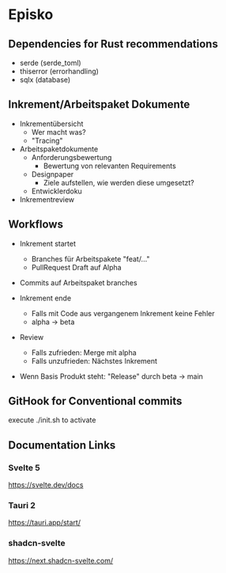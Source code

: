 # Episko

## Dependencies for Rust recommendations
- serde (serde_toml)
- thiserror (errorhandling)
- sqlx (database)

##  Inkrement/Arbeitspaket Dokumente
- Inkrementübersicht
    - Wer macht was?
    - "Tracing"
- Arbeitspaketdokumente
    - Anforderungsbewertung
        - Bewertung von relevanten Requirements
    - Designpaper
        - Ziele aufstellen, wie werden diese umgesetzt?
    - Entwicklerdoku
- Inkrementreview

## Workflows
- Inkrement startet
    - Branches für Arbeitspakete "feat/..."
    - PullRequest Draft auf Alpha
- Commits auf Arbeitspaket branches
- Inkrement ende
    - Falls mit Code aus vergangenem Inkrement keine Fehler
    - alpha -> beta
- Review
    - Falls zufrieden: Merge mit alpha
    - Falls unzufrieden: Nächstes Inkrement 

- Wenn Basis Produkt steht: "Release" durch beta -> main

## GitHook for Conventional commits

execute ./init.sh to activate

## Documentation Links

### Svelte 5

https://svelte.dev/docs

### Tauri 2

https://tauri.app/start/

### shadcn-svelte

https://next.shadcn-svelte.com/
